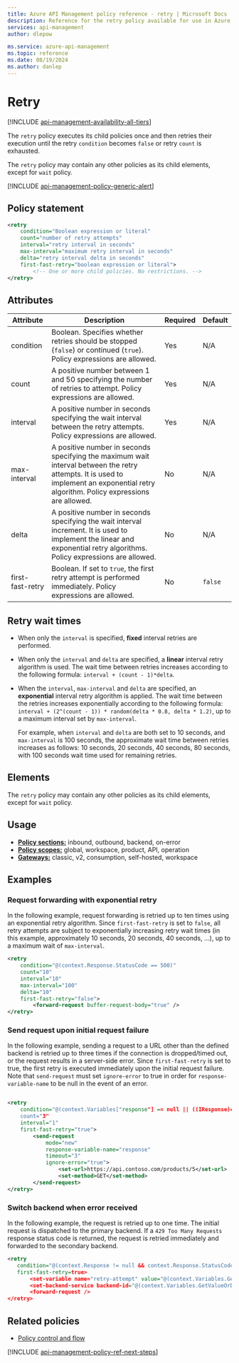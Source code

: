 ```yaml
---
title: Azure API Management policy reference - retry | Microsoft Docs
description: Reference for the retry policy available for use in Azure API Management. Provides policy usage, settings, and examples.
services: api-management
author: dlepow

ms.service: azure-api-management
ms.topic: reference
ms.date: 08/19/2024
ms.author: danlep
---
```


# Retry

[!INCLUDE [api-management-availability-all-tiers](../../includes/api-management-availability-all-tiers.md)]

The `retry` policy executes its child policies once and then retries their execution until the retry `condition` becomes `false` or retry `count` is exhausted.

The `retry` policy may contain any other policies as its child elements, except for `wait` policy.

[!INCLUDE [api-management-policy-generic-alert](../../includes/api-management-policy-generic-alert.md)]


## Policy statement

```xml
<retry
    condition="Boolean expression or literal"
    count="number of retry attempts"
    interval="retry interval in seconds"
    max-interval="maximum retry interval in seconds"
    delta="retry interval delta in seconds"
    first-fast-retry="boolean expression or literal">
        <!-- One or more child policies. No restrictions. -->
</retry>
```


## Attributes

| Attribute        | Description                                                                                                                                           | Required | Default |
| ---------------- | ----------------------------------------------------------------------------------------------------------------------------------------------------- | -------- | ------- |
| condition        | Boolean. Specifies whether retries should be stopped (`false`) or continued (`true`). Policy expressions are allowed.     | Yes      | N/A     |
| count            | A positive number between 1 and 50 specifying the number of retries to attempt. Policy expressions are allowed.  | Yes      | N/A     |
| interval         | A positive number in seconds specifying the wait interval between the retry attempts. Policy expressions are allowed.                                                                 | Yes      | N/A     |
| max-interval     | A positive number in seconds specifying the maximum wait interval between the retry attempts. It is used to implement an exponential retry algorithm. Policy expressions are allowed. | No       | N/A     |
| delta            | A positive number in seconds specifying the wait interval increment. It is used to implement the linear and exponential retry algorithms. Policy expressions are allowed.             | No       | N/A     |
| first-fast-retry | Boolean. If set to `true`, the first retry attempt is performed immediately. Policy expressions are allowed.                                                                                  | No       | `false` |

## Retry wait times

* When only the `interval` is specified, **fixed** interval retries are performed.
* When only the `interval` and `delta` are specified, a **linear** interval retry algorithm is used. The  wait time between retries increases according to the following formula: `interval + (count - 1)*delta`.
* When the `interval`, `max-interval` and `delta` are specified, an **exponential** interval retry algorithm is applied. The wait time between the retries increases exponentially according to the following formula: `interval + (2^(count - 1)) * random(delta * 0.8, delta * 1.2)`, up to a maximum interval set by `max-interval`. 

    For example, when `interval` and `delta` are both set to 10 seconds, and `max-interval` is 100 seconds, the approximate wait time between retries increases as follows: 10 seconds, 20 seconds, 40 seconds, 80 seconds, with 100 seconds wait time used for remaining retries.

## Elements

The `retry` policy may contain any other policies as its child elements, except for `wait` policy.

## Usage

- [**Policy sections:**](./api-management-howto-policies.md#understanding-policy-configuration) inbound, outbound, backend, on-error
- [**Policy scopes:**](./api-management-howto-policies.md#scopes) global, workspace, product, API, operation
-  [**Gateways:**](api-management-gateways-overview.md) classic, v2, consumption, self-hosted, workspace

## Examples

### Request forwarding with exponential retry

In the following example, request forwarding is retried up to ten times using an exponential retry algorithm. Since `first-fast-retry` is set to `false`, all retry attempts are subject to exponentially increasing retry wait times (in this example, approximately 10 seconds, 20 seconds, 40 seconds, ...), up to a maximum wait of `max-interval`.

```xml
<retry
    condition="@(context.Response.StatusCode == 500)"
    count="10"
    interval="10"
    max-interval="100"
    delta="10"
    first-fast-retry="false">
        <forward-request buffer-request-body="true" />
</retry>
```

### Send request upon initial request failure

In the following example, sending a request to a URL other than the defined backend is retried up to three times if the connection is dropped/timed out, or the request results in a server-side error. Since `first-fast-retry` is set to true, the first retry is executed immediately upon the initial request failure. Note that `send-request` must set `ignore-error` to true in order for `response-variable-name` to be null in the event of an error.

```xml

<retry
    condition="@(context.Variables["response"] == null || ((IResponse)context.Variables["response"]).StatusCode >= 500)"
    count="3"
    interval="1"
    first-fast-retry="true">
        <send-request 
            mode="new" 
            response-variable-name="response" 
            timeout="3" 
            ignore-error="true">
		        <set-url>https://api.contoso.com/products/5</set-url>
		        <set-method>GET</set-method>
		</send-request>
</retry>
```

### Switch backend when error received

In the following example, the request is retried up to one time. The initial request is dispatched to the primary backend. If a `429 Too Many Requests` response status code is returned, the request is retried immediately and forwarded to the secondary backend. 

```xml
<retry 
   condition="@(context.Response != null && context.Response.StatusCode == 429)" count="1" 
   first-fast-retry=true>
       <set-variable name="retry-attempt" value="@(context.Variables.GetValueOrDefault<int>("retry-attempt", 0) + 1 )" />
       <set-backend-service backend-id="@(context.Variables.GetValueOrDefault<int>("retry-attempt", 0) % 2 == 0 ? "primary-backend" : "secondary-backend" )" />
       <forward-request />
</retry>
```

## Related policies

* [Policy control and flow](api-management-policies.md#policy-control-and-flow)

[!INCLUDE [api-management-policy-ref-next-steps](../../includes/api-management-policy-ref-next-steps.md)]
